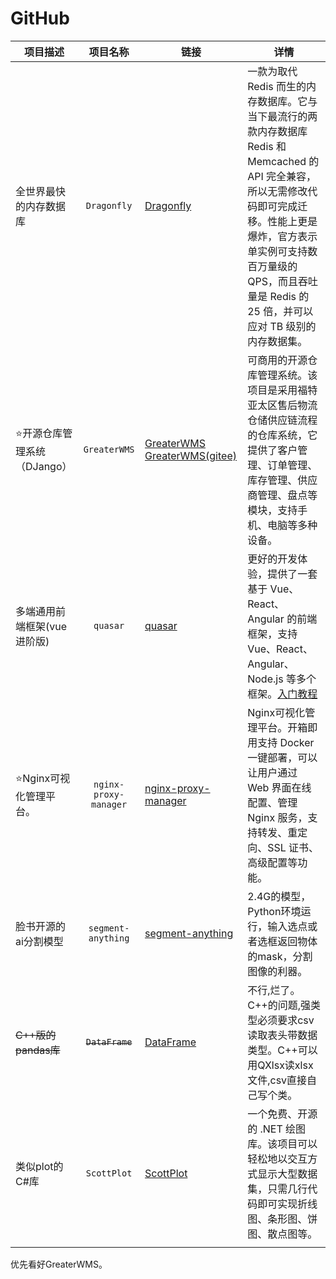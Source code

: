# GitHub

| 项目描述                     |       项目名称        | 链接                                                                                                               | 详情                                                                                                                                                                                                                                                    |
| ---------------------------- |:---------------------:| ------------------------------------------------------------------------------------------------------------------ | ------------------------------------------------------------------------------------------------------------------------------------------------------------------------------------------------------------------------------------------------------- |
| 全世界最快的内存数据库       |      `Dragonfly`      | [Dragonfly](https://github.com/dragonflydb/dragonfly)                                                              | 一款为取代 Redis 而生的内存数据库。它与当下最流行的两款内存数据库 Redis 和 Memcached 的 API 完全兼容，所以无需修改代码即可完成迁移。性能上更是爆炸，官方表示单实例可支持数百万量级的 QPS，而且吞吐量是 Redis 的 25 倍，并可以应对 TB 级别的内存数据集。 |
| ⭐开源仓库管理系统（DJango） |     `GreaterWMS`      | [GreaterWMS](https://github.com/GreaterWMS/GreaterWMS)  [GreaterWMS(gitee)](https://gitee.com/Singosgu/GreaterWMS) | 可商用的开源仓库管理系统。该项目是采用福特亚太区售后物流仓储供应链流程的仓库系统，它提供了客户管理、订单管理、库存管理、供应商管理、盘点等模块，支持手机、电脑等多种设备。                                                                              |
| 多端通用前端框架(vue进阶版)  |       `quasar`        | [quasar](https://github.com/quasarframework/quasar)                                                                | 更好的开发体验，提供了一套基于 Vue、React、Angular 的前端框架，支持 Vue、React、Angular、Node.js 等多个框架。[入门教程](http://www.quasarchs.com/)                                                                                                      |
| ⭐Nginx可视化管理平台。      | `nginx-proxy-manager` | [nginx-proxy-manager](https://github.com/nginx-proxy-manager/nginx-proxy-manager)                                  | Nginx可视化管理平台。开箱即用支持 Docker 一键部署，可以让用户通过 Web 界面在线配置、管理 Nginx 服务，支持转发、重定向、SSL 证书、高级配置等功能。                                                                                                       |
| 脸书开源的ai分割模型         |  `segment-anything`   | [segment-anything](https://github.com/facebookresearch/segment-anything)                                           | 2.4G的模型，Python环境运行，输入选点或者选框返回物体的mask，分割图像的利器。                                                                                                                                                                            |
| ~~C++版的pandas库~~          |    ~~`DataFrame`~~    | [DataFrame](https://github.com/hosseinmoein/DataFrame)                                                             | 不行,烂了。C++的问题,强类型必须要求csv读取表头带数据类型。C++可以用QXlsx读xlsx文件,csv直接自己写个类。                                                                                                                                                  |
| 类似plot的C#库               |      `ScottPlot`      | [ScottPlot](https://github.com/ScottPlot/ScottPlot)                                                                | 一个免费、开源的 .NET 绘图库。该项目可以轻松地以交互方式显示大型数据集，只需几行代码即可实现折线图、条形图、饼图、散点图等。                                                                                                                            |
|                              |                       |                                                                                                                    |                                                                                                                                                                                                                                                         |


优先看好GreaterWMS。